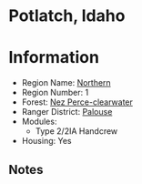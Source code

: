 
Potlatch, Idaho
===============
  
# Information  
* Region Name: [Northern]()  
* Region Number: 1  
* Forest: [Nez Perce-clearwater](http://www.fs.usda.gov/nezperceclearwater/)  
* Ranger District: [Palouse]()  
* Modules:  
  - Type 2/2IA Handcrew  
* Housing: Yes  
  
## Notes


